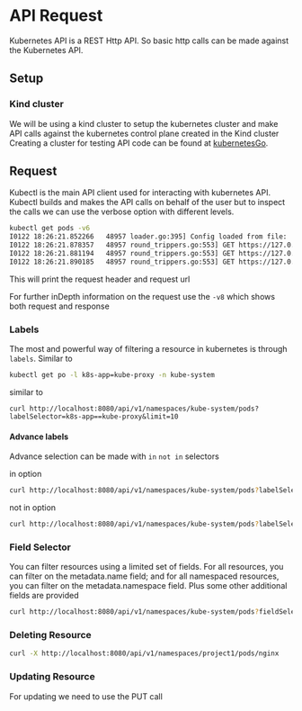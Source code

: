 # API Request
Kubernetes API is a REST Http API. So basic http calls can be made against the Kubernetes API.

## Setup
### Kind cluster
We will be using a kind cluster to setup the kubernetes cluster and make API calls against the kubernetes control plane created in the Kind cluster
Creating a cluster for testing API code can be found at [kubernetesGo](https://github.com/anityam/kubernetesGo/blob/main/README.md).

## Request

Kubectl is the main API client used for interacting with kubernetes API. Kubectl builds and makes the API calls on behalf of the user but to inspect the calls we can use the verbose option with different levels.

```bash
kubectl get pods -v6
I0122 18:26:21.852266   48957 loader.go:395] Config loaded from file:  ~/.kube/config
I0122 18:26:21.878357   48957 round_trippers.go:553] GET https://127.0.0.1:50107/api?timeout=32s 200 OK in 24 milliseconds
I0122 18:26:21.881194   48957 round_trippers.go:553] GET https://127.0.0.1:50107/apis?timeout=32s 200 OK in 1 milliseconds
I0122 18:26:21.890185   48957 round_trippers.go:553] GET https://127.0.0.1:50107/api/v1/namespaces/default/pods?limit=500 200 OK in 2 milliseconds
```
This will print the request header and request url

For further inDepth information on the request use the `-v8` which shows both request and response

### Labels
The most and powerful way of filtering a resource in kubernetes is through `labels`. Similar to 
```bash
kubectl get po -l k8s-app=kube-proxy -n kube-system
```
similar to 
```
curl http://localhost:8080/api/v1/namespaces/kube-system/pods?labelSelector=k8s-app==kube-proxy&limit=10
```

#### Advance labels 
Advance selection can be made with `in` `not in` selectors

in option
```bash
curl http://localhost:8080/api/v1/namespaces/kube-system/pods?labelSelector=k8s-app+notin+(kube-proxy,kindset)&limit=10
```
not in option
```bash
curl http://localhost:8080/api/v1/namespaces/kube-system/pods?labelSelector=k8s-app+in+(kube-proxy,kindset)&limit=10
```

### Field Selector
You can filter resources using a limited set of fields. For all resources, you can filter on the metadata.name field; and for all namespaced resources, you can filter on the metadata.namespace field. Plus some other additional fields are provided

```bash
curl http://localhost:8080/api/v1/namespaces/kube-system/pods?fieldSelector=status.phase=Running
```

### Deleting Resource
```bash
curl -X http://localhost:8080/api/v1/namespaces/project1/pods/nginx
```

### Updating Resource
For updating we need to use the PUT call
